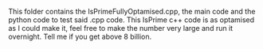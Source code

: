 This folder contains the IsPrimeFullyOptamised.cpp, the main code and the python code to test said .cpp code. This IsPrime c++ code is as optamised as I could make it, feel free to make the number very large and run it overnight. Tell me if you get above 8 billion.
